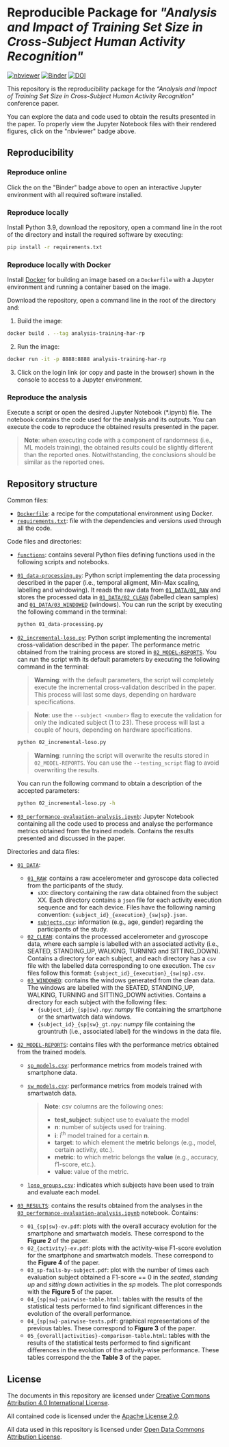 # Reproducible Package for _"Analysis and Impact of Training Set Size in Cross-Subject Human Activity Recognition"_

[![nbviewer](https://raw.githubusercontent.com/jupyter/design/master/logos/Badges/nbviewer_badge.svg)](https://nbviewer.org/github/GeoTecINIT/analysis-training-har-rp/)
[![Binder](https://mybinder.org/badge_logo.svg)](https://mybinder.org/v2/zenodo/10.5281/zenodo.8163542/)
[![DOI](https://zenodo.org/badge/DOI/10.5281/zenodo.8163542.svg)](https://doi.org/10.5281/zenodo.8163542)

This repository is the reproducibility package for the _“Analysis and Impact of Training Set Size in Cross-Subject Human Activity Recognition"_ conference paper.

You can explore the data and code used to obtain the results presented in the paper. To properly view the Jupyter Notebook files with their rendered figures, click on the "nbviewer" badge above.

## Reproducibility 

### Reproduce online 

Click the on the "Binder" badge above to open an interactive Jupyter environment with all required software installed.

### Reproduce locally
Install Python 3.9, download the repository, open a command line in the root of the directory and install the required software by executing:

```bash
pip install -r requirements.txt
```

### Reproduce locally with Docker
Install [Docker](https://www.docker.com) for building an image based on a `Dockerfile` with a Jupyter environment and running a container based on the image.

Download the repository, open a command line in the root of the directory and:

1. Build the image:

```bash
docker build . --tag analysis-training-har-rp
```

2. Run the image:

```bash
docker run -it -p 8888:8888 analysis-training-har-rp
```

3. Click on the login link (or copy and paste in the browser) shown in the console to access to a Jupyter environment.

### Reproduce the analysis
Execute a script or open the desired Jupyter Notebook (\*.ipynb) file. The notebook contains the code used for the analysis and its outputs. You can execute the code to reproduce the obtained results presented in the paper.

> **Note**: when executing code with a component of randomness (i.e., ML models training), the obtained results could be slightly different than the reported ones. Notwithstanding, the conclusions should be similar as the reported ones.


## Repository structure

Common files:
- [`Dockerfile`](./Dockerfile): a recipe for the computational environment using Docker.
- [`requirements.txt`](./requirements.txt): file with the dependencies and versions used through all the code.

Code files and directories:

- [`functions`](./functions): contains several Python files defining functions used in the following scripts and notebooks.
- [`01_data-processing.py`](./01_data-processing.py): Python script implementing the data processing described in the paper (i.e., temporal aligment, Min-Max scaling, labelling and windowing). It reads the raw data from [`01_DATA/01_RAW`](./01_DATA/01_RAW) and stores the processed data in [`01_DATA/02_CLEAN`](./01_DATA/02_CLEAN) (labelled clean samples) and [`01_DATA/03_WINDOWED`](./01_DATA/03_WINDOWED) (windows). You can run the script by executing the following command in the terminal:
  ```bash
  python 01_data-processing.py
  ```
- [`02_incremental-loso.py`](./02_incremental-loso.py): Python script implementing the incremental cross-validation described in the paper. The performance metric obtained from the training process are stored in [`02_MODEL-REPORTS`](./02_MODEL-REPORTS). You can run the script with its default parameters by executing the following command in the terminal:

  > **Warning**: with the default parameters, the script will completely execute the incremental cross-validation described in the paper. This process will last some days, depending on hardware specifications.
  
  > **Note**: use the `--subject <number>` flag to execute the validation for only the indicated subject (1 to 23). These process will last a couple of hours, depending on hardware specifications. 

  ```bash
  python 02_incremental-loso.py
  ```
   
  > **Warning**: running the script will overwrite the results stored in `02_MODEL-REPORTS`. You can use the `--testing_script` flag to avoid overwriting the results.
   
  You can run the following command to obtain a description of the accepted parameters:
   
  ```bash
  python 02_incremental-loso.py -h
  ```

- [`03_performance-evaluation-analysis.ipynb`](./03_performance-evaluation-analysis.ipynb): Jupyter Notebook containing all the code used to process and analyse the performance metrics obtained from the trained models. Contains the results presented and discussed in the paper.

Directories and data files:

- [`01_DATA`](./01_DATA):
  - [`01_RAW`](./01_DATA/01_RAW): contains a raw accelerometer and gyroscope data collected from the participants of the study.
    - `sXX`: directory containing the raw data obtained from the subject XX. Each directory contains a `json` file for each activity execution sequence and for each device. Files have the following naming convention: `{subject_id}_{execution}_{sw|sp}.json`.
    - [`subjects.csv`](./01_DATA/01_RAW/subjects.csv): information (e.g., age, gender) regarding the participants of the study.
  - [`02_CLEAN`](./01_DATA/02_CLEAN): contains the processed accelerometer and gyroscope data, where each sample is labelled with an associated activity (i.e., SEATED, STANDING_UP, WALKING, TURNING and SITTING_DOWN). Contains a directory for each subject, and each directory has a `csv` file with the labelled data corresponding to one execution. The `csv` files follow this format: `{subject_id}_{execution}_{sw|sp}.csv`.
  - [`03_WINDOWED`](./01_DATA/03_WINDOWED): contains the windows generated from the clean data. The windows are labelled with the SEATED, STANDING_UP, WALKING, TURNING and SITTING_DOWN activities. Contains a directory for each subject with the following files:
    - `{subject_id}_{sp|sw}.npy`: _numpy_ file containing the smartphone or the smartwatch data windows.
    - `{subject_id}_{sp|sw}_gt.npy`: _numpy_ file containing the grountruth (i.e., associated label) for the windows in the data file.
- [`02_MODEL-REPORTS`](./02_MODEL-REPORTS): contains files with the performance metrics obtained from the trained models.
  - [`sp_models.csv`](./02_MODEL-REPORTS/sp_models.csv): performance metrics from models trained with smartphone data.
  - [`sw_models.csv`](./02_MODEL-REPORTS/sw_models.csv): performance metrics from models trained with smartwatch data.
  
    > **Note**: csv columns are the following ones:
    > - **test_subject**: subject use to evaluate the model
    > - **n**: number of subjects used for training.
    > - **i**: i<sup>th</sup> model trained for a certain **n**.
    > - **target**: to which element the **metric** belongs (e.g., model, certain activity, etc.).
    > - **metric**: to which metric belongs the **value** (e.g., accuracy, f1-score, etc.).
    > - **value**: value of the metric.
    
  - [`loso_groups.csv`](./02_MODEL-REPORTS/loso_groups.csv): indicates which subjects have been used to train and evaluate each model.
  
- [`03_RESULTS`](./03_RESULTS): contains the results obtained from the analyses in the [`03_performance-evaluation-analysis.ipynb`](./03_performance-evaluation-analysis.ipynb) notebook. Contains:
  - `01_{sp|sw}-ev.pdf`: plots with the overall accuracy evolution for the smartphone and smartwatch models. These correspond to the **Figure 2** of the paper.
  - `02_{activity}-ev.pdf`: plots with the activity-wise F1-score evolution for the smartphone and smartwatch models. These correspond to the **Figure 4** of the paper.
  - `03_sp-fails-by-subject.pdf`: plot with the number of times each evaluation subject obtained a F1-score == 0 in the _seated_, _standing up_ and _sitting down_ activities in the _sp_ models. The plot corresponds with the **Figure 5** of the paper.
  - `04_{sp|sw}-pairwise-table.html`: tables with the results of the statistical tests performed to find significant differences in the evolution of the overall performance.
  - `04_{sp|sw}-pairwise-tests.pdf`: graphical representations of the previous tables. These correspond to **Figure 3** of the paper.
  - `05_{overall|activities}-comparison-table.html`: tables with the results of the statistical tests performed to find significant differences in the evolution of the activity-wise performance. These tables correspond the the **Table 3** of the paper.


## License
The documents in this repository are licensed under [Creative Commons Attribution 4.0 International License](https://creativecommons.org/licenses/by/4.0/).

All contained code is licensed under the [Apache License 2.0](./LICENSE).

All data used in this repository is licensed under [Open Data Commons Attribution License](https://opendatacommons.org/licenses/by/).
